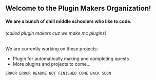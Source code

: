## Welcome to the Plugin Makers Organization!

#### We are a bunch of chill middle schoolers who like to code.

###### (called plugin makers cuz we make mc plugins)

We are currently working on these projects:

- Plugin for automatically making and completing quests
- More plugins and projects to come...

`ERROR ERROR
README NOT FINISHED
COME BACK SOON`
